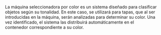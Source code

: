 La máquina seleccionadora por color es un sistema diseñado para clasificar objetos según su tonalidad. En este caso, se utilizará para tapas, que al ser introducidas en la máquina, serán analizadas para determinar su color. 
Una vez identificado, el sistema las distribuirá automáticamente en el contenedor correspondiente a su color.
